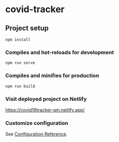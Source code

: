 # covid-tracker

## Project setup
```
npm install
```

### Compiles and hot-reloads for development
```
npm run serve
```

### Compiles and minifies for production
```
npm run build
```
### Visit deployed project on Netlify
https://covid19tracker-qm.netlify.app/


### Customize configuration
See [Configuration Reference](https://cli.vuejs.org/config/).
